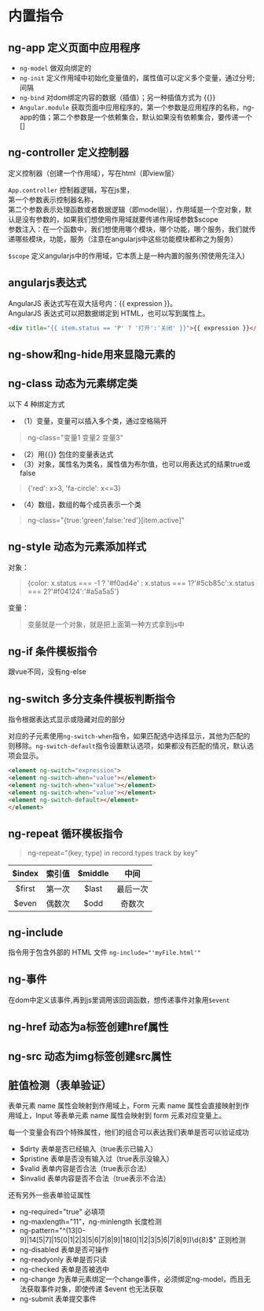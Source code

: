 # 内置指令

## ng-app 定义页面中应用程序

- `ng-model` 做双向绑定的
- `ng-init` 定义作用域中初始化变量值的，属性值可以定义多个变量，通过分号;间隔
- `ng-bind` 对dom绑定内容的数据（插值）；另一种插值方式为 {{}}
- `Angular.module` 获取页面中应用程序的，第一个参数是应用程序的名称，ng-app的值；第二个参数是一个依赖集合，默认如果没有依赖集合，要传递一个[]

## ng-controller 定义控制器

定义控制器（创建一个作用域），写在html（即view层）  

`App.controller` 控制器逻辑，写在js里，  
第一个参数表示控制器名称，  
第二个参数表示处理函数或者数据逻辑（即model层），作用域是一个空对象，默认是没有参数的，如果我们想使用作用域就要传递作用域参数$scope  
参数注入：在一个函数中，我们想使用哪个模块，哪个功能，哪个服务，我们就传递哪些模块，功能，服务（注意在angularjs中这些功能模块都称之为服务）

`$scope` 定义angularjs中的作用域，它本质上是一种内置的服务(预使用先注入)

## angularjs表达式

AngularJS 表达式写在双大括号内：{{ expression }}。  
AngularJS 表达式可以把数据绑定到 HTML，也可以写到属性上。
```html
<div title="{{ item.status == 'P' ? '打开':'关闭' }}">{{ expression }}</div>
```

## ng-show和ng-hide用来显隐元素的

## ng-class 动态为元素绑定类

以下 4 种绑定方式  
- （1）变量，变量可以插入多个类，通过空格隔开
> ng-class="变量1 变量2 变量3"
- （2）用{{}} 包住的变量表达式
- （3）对象，属性名为类名，属性值为布尔值，也可以用表达式的结果true或false
> {'red': x>3, 'fa-circle': x<=3}
- （4）数组，数组的每个成员表示一个类
> ng-class="{true:'green',false:'red'}[item.active]"

## ng-style 动态为元素添加样式

对象：
> {color: x.status === -1 ? '#f0ad4e' : x.status === 1?'#5cb85c':x.status === 2?'#f04124':'#a5a5a5'}

变量：
> 变量就是一个对象，就是把上面第一种方式拿到js中

## ng-if 条件模板指令

跟vue不同，没有ng-else

## ng-switch 多分支条件模板判断指令

指令根据表达式显示或隐藏对应的部分

对应的子元素使用`ng-switch-when`指令，如果匹配选中选择显示，其他为匹配的则移除。`ng-switch-default`指令设置默认选项，如果都没有匹配的情况，默认选项会显示。
```html
<element ng-switch="expression">
<element ng-switch-when="value"></element>
<element ng-switch-when="value"></element>
<element ng-switch-when="value"></element>
<element ng-switch-default></element>
</element>
```

## ng-repeat 循环模板指令

> ng-repeat="(key, type) in record.types track by key"

| $index | 索引值 | $middle | 中间 |
| :----: | :----: | :----: | :----: |
| $first | 第一次 | $last | 最后一次 |
| $even | 偶数次 | $odd | 奇数次 |

## ng-include 

指令用于包含外部的 HTML 文件 `ng-include="'myFile.html'"`

## ng-事件 

在dom中定义该事件,再到js里调用该回调函数，想传递事件对象用`$event`

## ng-href 动态为a标签创建href属性

## ng-src 动态为img标签创建src属性

## 脏值检测（表单验证）

表单元素 name 属性会映射到作用域上，Form 元素 name 属性会直接映射到作用域上，Input 等表单元素 name 属性会映射到 form 元素对应变量上。

每一个变量会有四个特殊属性，他们的组合可以表达我们表单是否可以验证成功

- $dirty 表单是否已经输入（true表示已输入）
- $pristine 表单是否没有输入过（true表示没输入）
- $valid 表单内容是否合法（true表示合法）
- $invalid 表单内容是否不合法（true表示不合法）

还有另外一些表单验证属性

- ng-required="true" 必填项
- ng-maxlength="11"，ng-minlength 长度检测
- ng-pattern="^(13[0-9]|14[5|7]|15[0|1|2|3|5|6|7|8|9]|18[0|1|2|3|5|6|7|8|9])\d{8}$" 正则检测
- ng-disabled 表单是否可操作
- ng-readyonly 表单是否只读
- ng-checked 表单是否被选中
- ng-change 为表单元素绑定一个change事件，必须绑定ng-model，而且无法获取事件对象，即使传递 $event 也无法获取
- ng-submit 表单提交事件



